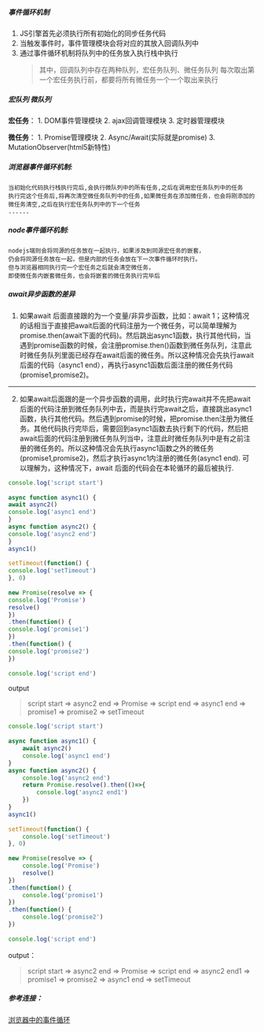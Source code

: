 


##### 事件循环机制
1. JS引擎首先必须执行所有初始化的同步任务代码
2. 当触发事件时，事件管理模块会将对应的其放入回调队列中
3. 通过事件循环机制将队列中的任务放入执行栈中执行
    > 其中，回调队列中存在两种队列，宏任务队列、微任务队列
     每次取出第一个宏任务执行前，都要将所有微任务一个一个取出来执行

##### 宏队列 微队列
**宏任务**：
    1. DOM事件管理模块
    2. ajax回调管理模块
    3. 定时器管理模块

**微任务**：
    1. Promise管理模块
    2. Async/Await(实际就是promise)
    3. MutationObserver(html5新特性)

##### 浏览器事件循环机制:
    当初始化代码执行栈执行完后,会执行微队列中的所有任务,之后在调用宏任务队列中的任务
    执行完这个任务后,将再次清空微任务队列中的任务,如果微任务在添加微任务，也会将刚添加的微任务清空,之后在执行宏任务队列中的下一个任务
    ......

##### node事件循环机制: 
    nodejs端则会将同源的任务放在一起执行，如果涉及到同源宏任务的嵌套，
    仍会将同源任务放在一起，但是内部的任务会放在下一次事件循环时执行。
    但与浏览器相同执行完一个宏任务之后就会清空微任务，
    即使微任务内嵌套微任务，也会将嵌套的微任务执行完毕后

##### await异步函数的差异
1. 如果await 后面直接跟的为一个变量/非异步函数，比如：await 1；这种情况的话相当于直接把await后面的代码注册为一个微任务，可以简单理解为promise.then(await下面的代码)。然后跳出async1函数，执行其他代码，当遇到promise函数的时候，会注册promise.then()函数到微任务队列，注意此时微任务队列里面已经存在await后面的微任务。所以这种情况会先执行await后面的代码（async1 end），再执行async1函数后面注册的微任务代码(promise1,promise2)。
--------------------------- 
2. 如果await后面跟的是一个异步函数的调用，此时执行完await并不先把await后面的代码注册到微任务队列中去，而是执行完await之后，直接跳出async1函数，执行其他代码。然后遇到promise的时候，把promise.then注册为微任务。其他代码执行完毕后，需要回到async1函数去执行剩下的代码，然后把await后面的代码注册到微任务队列当中，注意此时微任务队列中是有之前注册的微任务的。所以这种情况会先执行async1函数之外的微任务(promise1,promise2)，然后才执行async1内注册的微任务(async1 end). 可以理解为，这种情况下，await 后面的代码会在本轮循环的最后被执行. 

``` javascript
console.log('script start')
 
async function async1() {
await async2()
console.log('async1 end')
}
async function async2() {
console.log('async2 end')
}
async1()
 
setTimeout(function() {
console.log('setTimeout')
}, 0)
 
new Promise(resolve => {
console.log('Promise')
resolve()
})
.then(function() {
console.log('promise1')
})
.then(function() {
console.log('promise2')
})
 
console.log('script end')
```
output 
>  script start => async2 end => Promise => script end => async1 end => promise1 => promise2 => setTimeout

``` javascript
console.log('script start')
 
async function async1() {
    await async2()
    console.log('async1 end')
}
async function async2() {
    console.log('async2 end')
    return Promise.resolve().then(()=>{
        console.log('async2 end1')
    })
}
async1()
 
setTimeout(function() {
    console.log('setTimeout')
}, 0)
 
new Promise(resolve => {
    console.log('Promise')
    resolve()
})
.then(function() {
    console.log('promise1')
})
.then(function() {
    console.log('promise2')
})
 
console.log('script end')
```
output： 
> script start => async2 end => Promise => script end => async2 end1 => promise1 => promise2 => async1 end => setTimeout


##### 参考连接：
[浏览器中的事件循环](https://blog.csdn.net/LuckyWinty/article/details/104765786/)